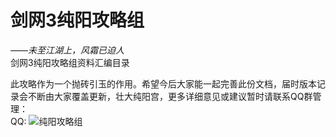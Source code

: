 # 剑网3纯阳攻略组
_——未至江湖上，风霜已迫人_  
剑网3纯阳攻略组资料汇编目录  


此攻略作为一个抛砖引玉的作用。希望今后大家能一起完善此份文档，届时版本记录会不断由大家覆盖更新，壮大纯阳宫，更多详细意见或建议暂时请联系QQ群管理：  
QQ:
![纯阳攻略组](url "https://github.com/F1shZ/jx3cypfu/blob/main/qc-basic-study/img/%E7%BA%AF%E9%98%B3%E6%94%BB%E7%95%A5%E7%BB%84.jpg")
